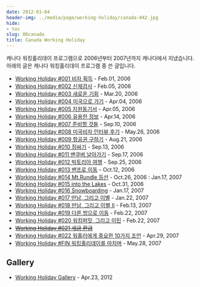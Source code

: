 ```yaml
---
date: 2012-01-04
header-img: ../media/page/working-holiday/canada-042.jpg
hide:
- toc
slug: 06canada
title: Canada Working Holiday
---
```


캐나다 워킹홀리데이 프로그램으로 2006년부터 2007년까지 캐나다에서 지냈습니다.
아래의 글은 캐나다 워킹홀리데이 프로그램 중 쓴 글입니다.

* [Working Holiday #001 비자 획득](01visaget.md) - Feb.01, 2006
* [Working Holiday #002 신체검사](02physicalcheckup.md) - Feb.05, 2006
* [Working Holiday #003 새로운 기회](03anotherchance.md) - Mar.20, 2006
* [Working Holiday #004 미국으로 가기](04gotoamerica.md) - Apr.04, 2006
* [Working Holiday #005 지원동기서](05essay.md) - Apr.05, 2006
* [Working Holiday #006 유용한 정보](06usefulinfo.md) - Apr.14, 2006
* [Working Holiday #007 준비할 것들](07prepare.md) - Sep.10, 2006
* [Working Holiday #008 미국비자 인터뷰 후기](08usavisainterview.md) - May.26, 2006
* [Working Holiday #009 항공권 구하기](09ticket.md) - Aug.21, 2006
* [Working Holiday #010 짐싸기](10pack.md) - Sep.13, 2006
* [Working Holiday #011 밴쿠버 날아가기](11flytovancouver.md) - Sep.17, 2006
* [Working Holiday #012 빅토리아 여행](12victoria.md) - Sep.25, 2006
* [Working Holiday #013 밴프로 이동](13movetobanff.md) - Oct.12, 2006
* [Working Holiday #014 Mt.Rundle 등산](14hikingtorundle.md) - Oct.26, 2006 : Jan.17, 2007
* [Working Holiday #015 into the Lakes](15intothelakes.md) - Oct.31, 2006
* [Working Holiday #016 Snowboarding](16snowboarding.md) - Jan.17, 2007
* [Working Holiday #017 만남, 그리고 이별](17meetingfarewell.md) - Jan.22, 2007
* [Working Holiday #018 만남, 그리고 이별 II](18meetingfarewell2.md) - Feb.13, 2007
* [Working Holiday #019 다른 방으로 이동](19movetoanotherroom.md) - Feb.22, 2007
* [Working Holiday #020 워킹퍼밋, 그리고 이민](20workingpermitandimmigration.md) - Feb.22, 2007
* ~~[Working Holiday #021 세금 환급](21taxrefund.md)~~
* [Working Holiday #022 워홀러에게 중요한 10가지 조언](22advisetoworholer.md) - Apr.29, 2007
* [Working Holiday #FIN 워킹홀리데이를 마치며](23finishingworkingholiday.md) - May.28, 2007

Gallery
-------

- [Working Holiday Gallery](gallery.md) - Apr.23, 2012
